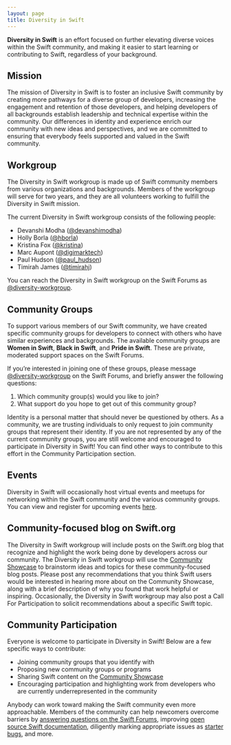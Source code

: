 ```yaml
---
layout: page
title: Diversity in Swift
---
```


**Diversity in Swift** is an effort focused on further elevating diverse voices within the Swift community, and making it easier to start learning or contributing to Swift, regardless of your background.

## Mission

The mission of Diversity in Swift is to foster an inclusive Swift community by creating more pathways for a diverse group of developers, increasing the engagement and retention of those developers, and helping developers of all backgrounds establish leadership and technical expertise within the community. Our differences in identity and experience enrich our community with new ideas and perspectives, and we are committed to ensuring that everybody feels supported and valued in the Swift community.

## Workgroup

The Diversity in Swift workgroup is made up of Swift community members from various organizations and backgrounds. Members of the workgroup will serve for two years, and they are all volunteers working to fulfill the Diversity in Swift mission.

The current Diversity in Swift workgroup consists of the following people:

* Devanshi Modha ([@devanshimodha](https://forums.swift.org/u/devanshimodha))
* Holly Borla ([@hborla](https://forums.swift.org/u/hborla/))
* Kristina Fox ([@kristina](https://forums.swift.org/u/kristina/))
* Marc Aupont ([@digimarktech](https://forums.swift.org/u/digimarktech))
* Paul Hudson ([@paul_hudson](https://forums.swift.org/u/paul_hudson/))
* Timirah James ([@timirahj](https://forums.swift.org/u/timirahj))

You can reach the Diversity in Swift workgroup on the Swift Forums as [@diversity-workgroup](https://forums.swift.org/g/diversity-workgroup).

## Community Groups

To support various members of our Swift community, we have created specific community groups for developers to connect with others who have similar experiences and backgrounds. The available community groups are **Women in Swift**, **Black in Swift**, and **Pride in Swift**. These are private, moderated support spaces on the Swift Forums.

If you’re interested in joining one of these groups, please message [@diversity-workgroup](https://forums.swift.org/new-message?groupname=diversity-workgroup&title=Join+Community+Group&body=1.+Which+community+group(s)+would+you+like+to+join%0D%0A2.+What+support+do+you+hope+to+get+out+of+this+community+group) on the Swift Forums, and briefly answer the following questions:

1. Which community group(s) would you like to join?
2. What support do you hope to get out of this community group?

Identity is a personal matter that should never be questioned by others. As a community, we are trusting individuals to only request to join community groups that represent their identity. If you are not represented by any of the current community groups, you are still welcome and encouraged to participate in Diversity in Swift! You can find other ways to contribute to this effort in the Community Participation section.

## Events

Diversity in Swift will occasionally host virtual events and meetups for networking within the Swift community and the various community groups. You can view and register for upcoming events [here](https://www.eventbrite.com/o/diversity-in-swift-33499837783).


## Community-focused blog on Swift.org

The Diversity in Swift workgroup will include posts on the Swift.org blog that recognize and highlight the work being done by developers across our community. The Diversity in Swift workgroup will use the [Community Showcase](https://forums.swift.org/c/community-showcase) to brainstorm ideas and topics for these community-focused blog posts. Please post any recommendations that you think Swift users would be interested in hearing more about on the Community Showcase, along with a brief description of why you found that work helpful or inspiring. Occasionally, the Diversity in Swift workgroup may also post a Call For Participation to solicit recommendations about a specific Swift topic.

## Community Participation

Everyone is welcome to participate in Diversity in Swift! Below are a few specific ways to contribute:

* Joining community groups that you identify with
* Proposing new community groups or programs
* Sharing Swift content on the [Community Showcase](https://forums.swift.org/c/community-showcase)
* Encouraging participation and highlighting work from developers who are currently underrepresented in the community

Anybody can work toward making the Swift community even more approachable. Members of the community can help newcomers overcome barriers by [answering questions on the Swift Forums](/contributing/#answering-questions), improving [open source Swift documentation](https://github.com/apple/swift/blob/main/docs/README.md), diligently marking appropriate issues as [starter bugs](https://github.com/apple/swift/issues?q=is%3Aopen+is%3Aissue+label%3AStarterBug), and more.
